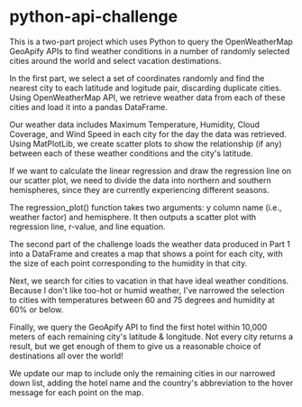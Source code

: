 # python-api-challenge
 
This is a two-part project which uses Python to query the OpenWeatherMap GeoApify APIs to find weather conditions in a number of randomly selected cities around the world and select vacation destimations.

In the first part, we select a set of coordinates randomly and find the nearest city to each latitude and logitude pair, discarding duplicate cities. Using OpenWeatherMap API, we retrieve weather data from each of these cities and load it into a pandas DataFrame.

Our weather data includes Maximum Temperature, Humidity, Cloud Coverage, and Wind Speed in each city for the day the data was retrieved.  Using MatPlotLib, we create scatter plots to show the relationship (if any) between each of these weather conditions and the city's latitude.

If we want to calculate the linear regression and draw the regression line on our scatter plot, we need to divide the data into northern and southern hemispheres, since they are currently experiencing different seasons.

The regression_plot() function takes two arguments: y column name (i.e., weather factor) and hemisphere. It then outputs a scatter plot with  regression line, r-value, and line equation.



The second part of the challenge loads the weather data produced in Part 1 into a DataFrame and creates a map that shows a point for each city, with the size of each point corresponding to the humidity in that city.

Next, we search for cities to vacation in that have ideal weather conditions. Because I don't like too-hot or humid weather, I've narrowed the selection to cities with temperatures between 60 and 75 degrees and humidity at 60% or below.

Finally, we query the GeoApify API to find the first hotel within 10,000 meters of each remaining city's latitude & longitude. Not every city returns a result, but we get enough of them to give us a reasonable choice of destinations all over the world!

We update our map to include only the remaining cities in our narrowed down list, adding the hotel name and the country's abbreviation to the hover message for each point on the map.